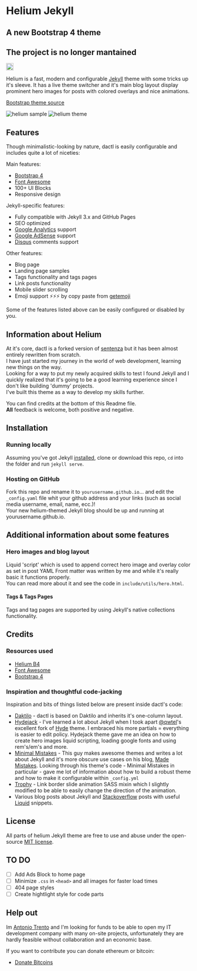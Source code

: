 # Helium Jekyll
## A new Bootstrap 4 theme

## The project is no longer mantained

<a href="https://jekyll-themes.com">
    <img src="https://img.shields.io/badge/featured%20on-JT-red.svg" height="20" alt="Jekyll Themes Shield" >
</a>

Helium is a fast, modern and configurable [Jekyll](http://jekyllrb.com/) theme with some tricks up it's sleeve. It has a live theme switcher and it's main blog layout display prominent hero images for posts with colored overlays and nice animations.

[Bootstrap theme source](https://uideck.com/products/helium-ui-kit/)

![helium sample](https://raw.githubusercontent.com/heliumjk/www.bitplex.jp/master/assets/images/helium-screenshot.jpg)
![helium theme](https://raw.githubusercontent.com/heliumjk/www.bitplex.jp/master/assets/images/helium-screenshot1.jpg)

## Features
Though minimalistic-looking by nature, dactl is easily configurable and includes quite a lot of niceties:

Main features:
* [Bootstrap 4](https://v4-alpha.getbootstrap.com/)
* [Font Awesome](http://fontawesome.io/)
* 100+ UI Blocks
* Responsive design

Jekyll-specific features:
* Fully compatible with Jekyll 3.x and GitHub Pages
* SEO optimized
* [Google Analytics](https://www.google.com/analytics/) support
* [Google AdSense](https://www.google.com/adsense/start/) support
* [Disqus](https://disqus.com/) comments support

Other features:
* Blog page
* Landing page samples
* Tags functionality and tags pages
* Link posts functionality
* Mobile slider scrolling
* Emoji support ⚡️⚡️⚡️ by copy paste from [getemoji](http://getemoji.com/)

Some of the features listed above can be easily configured or disabled by you.

## Information about Helium
At it's core, dactl is a forked version of [sentenza](https://github.com/sentenza/jekyll-material-design) but it has been almost entirely rewritten from scratch.  
I have just started my journey in the world of web development, learning new things on the way.  
Looking for a way to put my newly acquired skills to test I found Jekyll and I quickly realized that it's going to be a good learning experience since I don't like building 'dummy' projects.  
I've built this theme as a way to develop my skills further.

You can find credits at the bottom of this Readme file.  
**All** feedback is welcome, both positive and negative.

## Installation
### Running locally
Assuming you've got Jekyll [installed](https://jekyllrb.com/docs/installation/), clone or download this repo, `cd` into the folder and run `jekyll serve`.

### Hosting on GitHub
Fork this repo and rename it to `yourusername.github.io`... and edit the `_config.yaml` file whit your github address and your links (such as social media username, email, name, ecc.)!  
Your new helium-themed Jekyll blog should be up and running at yourusername.github.io.  


## Additional information about some features
### Hero images and blog layout
Liquid 'script' which is used to append correct hero image and overlay color as set in post YAML Front matter was written by me and while it's really basic it functions properly.  
You can read more about it and see the code in `include/utils/hero.html`.

#### Tags & Tags Pages
Tags and tag pages are supported by using Jekyll's native collections functionality.  

## Credits
### Resources used
- [Helium B4](https://uideck.com/products/helium-ui-kit/)
- [Font Awesome](http://fontawesome.io/)
- [Bootstrap 4](https://v4-alpha.getbootstrap.com/)

### Inspiration and thoughtful code-jacking
Inspiration and bits of things listed below are present inside dactl's code:
- [Daktilo](https://github.com/kronik3r/daktilo) - dactl is based on Daktilo and inherits it's one-column layout.
- [Hydejack](https://github.com/qwtel/hydejack/) - I've learned a lot about Jekyll when I took apart [@qwtel](https://github.com/qwtel/)'s excellent fork of [Hyde](https://github.com/poole/hyde) theme. I embraced his more partials = everything is easier to edit policy. Hydejack theme gave me an idea on how to create hero images liquid scripting, loading google fonts and using rem's/em's and more.
- [Minimal Mistakes](https://github.com/mmistakes/minimal-mistakes) - This guy makes awesome themes and writes a lot about Jekyll and it's more obscure use cases on his blog, [Made Mistakes](https://mademistakes.com). Looking through his theme's code - Minimal Mistakes in particular - gave me lot of information about how to build a robust theme and how to make it configurable within `_config.yml`
- [Trophy](https://github.com/thomasvaeth/trophy-jekyll) - Link border slide animation SASS mixin which I slightly modified to be able to easily change the direction of the animation.
- Various blog posts about Jekyll and [Stackoverflow](https://www.stackoverflow.com) posts with useful [Liquid](https://github.com/Shopify/liquid) snippets.

## License
All parts of helium Jekyll theme are free to use and abuse under the open-source [MIT license](http://opensource.org/licenses/mit-license.php).

## TO DO
- [ ] Add Ads Block to home page 
- [ ] Minimize `.css` in `<head>` and all images for faster load times
- [ ] 404 page styles
- [ ] Create hightlight style for code parts

## Help out
Im [Antonio Trento](https://antoniotrento.github.io) and I'm looking for funds to be able to open my IT development company with many on-site projects, unfortunately they are hardly feasible without collaboration and an economic base.

If you want to contribute you can donate ethereum or bitcoin:
- [Donate Bitcoins](https://blockchain.info/address/1B9rDoFCndbsKXL9QiefUcUGUbJH9Y1i6M)
